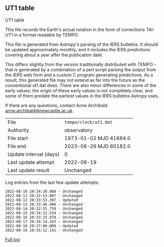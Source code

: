 
## UT1 table

UT1 table

This file records the Earth's actual rotation in the form of
corrections TAI-UT1 in a format readable by TEMPO.

This file is generated from Astropy's parsing of the IERS
bulletins. It should be updated approximately monthly, and it
includes the IERS predictions covering about a year after the
publication date.

This differs slightly from the version traditionally distributed
with TEMPO - that is generated by a combination of a perl script
parsing the output from the IERS web form and a custom C program
generating predictions. As a result, this generated file may not
extend as far into the future as the conventional ut1.dat does.
There are also minor differences in some of the early values; the
origin of these early values is not completely clear, and some of
them predate the earliest values in the IERS bulletins Astropy uses.

If there are any questions, contact Anne Archibald
<anne.archibald@newcastle.ac.uk>.

|     |     |
|:--- |:--- |
| File | `tempo/clock/ut1.dat` |
| Authority | observatory |
| File start | 1973-01-02 MJD 41684.0 |
| File end | 2023-08-26 MJD 60182.0 |
| Update interval (days) | 0 |
| Last update attempt | 2022-08-19 |
| Last update result | Unchanged |

Log entries from the last few update attempts:
```
2022-08-10 20:34:20.988 - Unchanged
2022-08-11 20:33:53.007 - Unchanged
2022-08-12 20:33:53.397 - Updated
2022-08-13 20:33:46.408 - Unchanged
2022-08-14 20:32:55.759 - Unchanged
2022-08-15 20:34:32.534 - Unchanged
2022-08-16 20:33:33.970 - Unchanged
2022-08-17 20:34:14.343 - Unchanged
2022-08-18 20:37:06.009 - Updated
2022-08-19 20:35:12.141 - Unchanged
```
[Full log](https://raw.githubusercontent.com/ipta/pulsar-clock-corrections/main/log/tempo/clock/ut1.dat.log)
